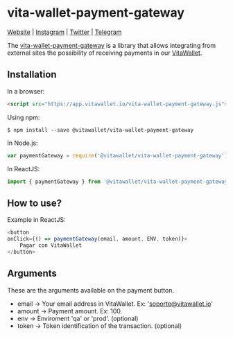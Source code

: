 # vita-wallet-payment-gateway

[Website](https://vitawallet.io/) |
[Instagram](https://instagram.com/vitawallet) |
[Twitter](https://twitter.com/vitawallet) |
[Telegram](https://t.me/vitaio)

The [vita-wallet-payment-gateway](https://app.vitawallet.io/) is a library that allows integrating from external sites the possibility of receiving payments in our [VitaWallet](https://app.vitawallet.io).

## Installation

In a browser:
```html
<script src="https://app.vitawallet.io/vita-wallet-payment-gateway.js"></script>
```

Using npm:
```shell
$ npm install --save @vitawallet/vita-wallet-payment-gateway
```

In Node.js:
```js
var paymentGateway = require('@vitawallet/vita-wallet-payment-gateway');
```

In ReactJS:
```js
import { paymentGateway } from '@vitawallet/vita-wallet-payment-gateway';
```

## How to use?

Example in ReactJS:
```js
<button
onClick={() => paymentGateway(email, amount, ENV, token)}>
    Pagar con VitaWallet
</button>
```

## Arguments

These are the arguments available on the payment button.

 * email -> Your email address in VitaWallet. Ex: 'soporte@vitawallet.io'
 * amount -> Payment amount. Ex: 100.
 * env -> Enviroment 'qa' or 'prod'. (optional)
 * token -> Token identification of the transaction. (optional)
